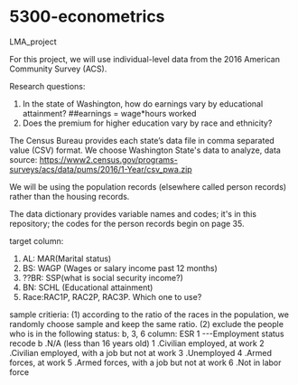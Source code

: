 # 5300-econometrics
LMA_project

For this project, we will use individual-level data from the 2016 American Community Survey (ACS).  

Research questions:
1. In the state of Washington, how do earnings vary by educational attainment?  ##earnings = wage*hours worked
2. Does the premium for higher education vary by race and ethnicity?


The Census Bureau provides each state’s data file in comma separated value (CSV) format.
We choose Washington State's data to analyze,
data source: https://www2.census.gov/programs-surveys/acs/data/pums/2016/1-Year/csv_pwa.zip

We will be using the population records (elsewhere called person records) rather than the housing records.  

The data dictionary provides variable names and codes; 
it's in this repository; the codes for the person records begin on page 35.

target column:
1. AL: MAR(Marital status)
2. BS: WAGP (Wages or salary income past 12 months)
3. ??BR: SSP(what is social security income?)
4. BN: SCHL (Educational attainment)
5. Race:RAC1P, RAC2P, RAC3P. Which one to use?

sample critieria:
(1) according to the ratio of the races in the population, we randomly choose sample and keep the same ratio.
(2) exclude the people who is in the following status: b, 3, 6
column: ESR 1 ---Employment status recode
  b .N/A (less than 16 years old)
  1 .Civilian employed, at work
  2 .Civilian employed, with a job but not at work
  3 .Unemployed
  4 .Armed forces, at work
  5 .Armed forces, with a job but not at work
  6 .Not in labor force
  
  
